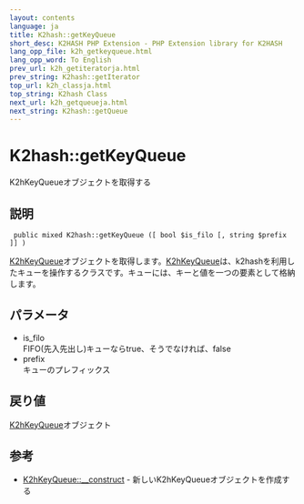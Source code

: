 ```yaml
---
layout: contents
language: ja
title: K2hash::getKeyQueue
short_desc: K2HASH PHP Extension - PHP Extension library for K2HASH
lang_opp_file: k2h_getkeyqueue.html
lang_opp_word: To English
prev_url: k2h_getiteratorja.html
prev_string: K2hash::getIterator
top_url: k2h_classja.html
top_string: K2hash Class
next_url: k2h_getqueueja.html
next_string: K2hash::getQueue
---
```


# K2hash::getKeyQueue
K2hKeyQueueオブジェクトを取得する

## 説明

```
 public mixed K2hash::getKeyQueue ([ bool $is_filo [, string $prefix ]] )
```

[K2hKeyQueue](k2hkq_classja.html)オブジェクトを取得します。[K2hKeyQueue](k2hkq_classja.html)は、k2hashを利用したキューを操作するクラスです。キューには、キーと値を一つの要素として格納します。 

## パラメータ
- is_filo  
FIFO(先入先出し)キューならtrue、そうでなければ、false
- prefix  
キューのプレフィックス

## 戻り値
[K2hKeyQueue](k2hkq_classja.html)オブジェクト 

## 参考
- [K2hKeyQueue::__construct](k2hkq_constructja.html) - 新しいK2hKeyQueueオブジェクトを作成する
